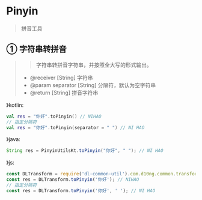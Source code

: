 # Pinyin
> 拼音工具

## ① 字符串转拼音
> > 字符串转拼音字符串，并按照全大写的形式输出。
> - @receiver [String] 字符串
> - @param separator [String] 分隔符，默认为空字符串
> - @return [String] 拼音字符串

》kotlin:
```kotlin
val res = "你好".toPinyin() // NIHAO
// 指定分隔符
val res = "你好".toPinyin(separator = " ") // NI HAO
```
》java:
```java
String res = PinyinUtilsKt.toPinyin("你好", " "); // NI HAO
```
》js:
```js
const DLTransform = require('dl-common-util').com.d10ng.common.transform;
const res = DLTransform.toPinyin('你好'); // NIHAO
// 指定分隔符
const res = DLTransform.toPinyin('你好', ' '); // NI HAO
```